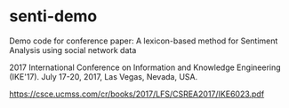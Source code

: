 # senti-demo

Demo code for conference paper: A lexicon-based method for Sentiment Analysis using social network data

2017 International Conference on Information and Knowledge Engineering (IKE'17). July 17-20, 2017, Las Vegas, Nevada, USA.

https://csce.ucmss.com/cr/books/2017/LFS/CSREA2017/IKE6023.pdf
